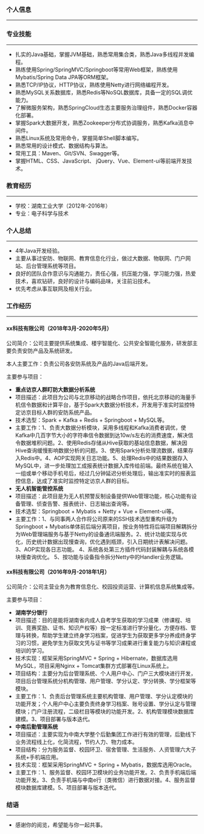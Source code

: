 ### 个人信息
---
### 专业技能
---
- 扎实的Java基础，掌握JVM基础，熟悉常⽤集合类，熟悉Java多线程并发编程。
- 熟练使用Spring/SpringMVC/Springboot等常用Web框架，熟练使用Mybatis/Spring Data JPA等ORM框架。
- 熟悉TCP/IP协议，HTTP协议，熟练使用Netty进行网络编程开发。
- 熟悉MySQL关系数据库，熟悉Redis等NoSQL数据库，具备一定的SQL调优能力。
- 了解微服务架构，熟悉SpringCloud生态主要服务治理组件，熟悉Docker容器化部署。
- 掌握Spark大数据开发，熟悉Zookeeper分布式协调服务，熟悉Kafka消息中间件。
- 熟悉Linux系统及常用命令，掌握简单Shell脚本编写。
- 熟悉常用的设计模式、数据结构与算法。
- 常用工具：Maven、Git/SVN、Swagger等。
- 掌握HTML、CSS、JavaScript、 jQuery、Vue、Element-ui等前端开发技术。
### 教育经历
---
- 学校：湖南工业大学（2012年-2016年）
- 专业：电子科学与技术
### 个人总结
---
- 4年Java开发经验。
- 主要从事过安防、物联网、教育信息化行业，做过大数据、物联网、门户网站、后台管理系统等项目。
- 良好的团队合作意识与沟通能力，责任心强，抗压能力强，学习能力强，热爱技术，喜欢钻研，良好的设计与编码品味，关注前沿技术。
- 优先考虑从事互联网及相关行业。
### 工作经历
---
#### xx科技有限公司（2018年3月-2020年5月）
公司简介：公司主要提供系统集成、楼宇智能化、公共安全智能化服务，研发部主要负责安防产品及系统研发。

本人主要工作：负责公司各安防系统及产品的Java后端开发。

主要参与项目：
- **重点访京人群盯防大数据分析系统**
- 项目描述：此项目为公司与北京移动的战略合作项目，依托北京移动的海量手机信令数据和计算平台，基于Spark大数据分析技术，开发用于准实时监控特定访京目标人群的安防系统产品。
- 技术选型：Spark + Kafka + Redis + Springboot + MySQL等。
- 主要工作：1、负责大数据分析模块，采用多线程和Kafka消费者调优，使Kafka中几百字节大小的字符串信令数据到达10w/s左右的消费速度，解决信令数据堆积问题。2、使用Redis存储从Hive获取的基站信息数据，解决因Hive查询缓慢影响数据分析的问题。3、使用Spark分析处理流数据，结果存入Redis中。4、AOP实现网关日志功能。5、处理Redis中的结果数据存入MySQL中，进一步处理加工成报表统计数据入库传给前端。最终系统在输入一组或单个移动手机号后，经过几分钟延迟分析处理后，输出准实时的报表监控信息，达成了准实时监控特定访京人群的目标。
- **无人机智能管控系统**
- 项目描述：此项目是为无人机预警反制设备提供Web管理功能，核心功能有设备管理、侦查告警、报表统计、日志输出查询等。
- 技术选型：Springboot + Mybatis + Netty + Vue + Element-ui等。
- 主要工作：1、与同事两人合作将公司原来的SSH技术选型重构升级为Springboot + Mybatis单体前后端分离项目，按业务特性将后端项目解耦拆分为Web管理端服务与基于Netty的设备通讯端服务。2、统计功能实现与优化，历史统计数据出现慢查询，优化遇到瓶颈，引入日期统计表解决问题。3、AOP实现各日志功能。 4、系统各处第三方插件代码封装解耦与系统各模块慢查询优化。 5、按功能与设备指令拆分Netty中的Handler业务逻辑。
#### xx科技有限公司（2016年9月-2018年1月）
公司简介：公司主营业务为教育信息化、校园投资运营、计算机信息系统集成等。

主要参与项目：
- **湖南学分银行**
- 项目描述：目的是能将湖南省内成人自考学生获取的学习成果（修课程、培训、竞赛奖励、证书、知识产权等）按一定标准进行学分量化，方便存档、管理与转换，帮助学生建立终身学习档案，促进学生为获取更多学分养成终身学习的习惯，避免学生为获取文凭与证书等学习成果进行重复能力与知识课程或培训的学习。
- 技术实现：框架采用SpringMVC + Spring + Hibernate，数据库选用MySQL，项目采用Nginx + Tomcat集群方式部署在Linux系统上。
- 项目结构：主要分为后台管理系统、个人用户中心、门户三大模块进行开发，项目后台管理系统分机构管理、用户管理、学分认定、学分转换、学分框架等模块。
- 主要工作：1、负责后台管理系统主要机构管理、用户管理、学分认定模块的功能开发；个人用户中心主要负责终身学习档案、账号设置、学分认定与管理模块；门户注册流程，二级栏目等模块的功能开发。2、机构管理模块数据库建模。3、项目部署与版本迭代。
- **中南后勤管理系统**
- 项目描述：主要实现为中南大学整个后勤集团工作进行有效的管理，后勤线下业务流程线上化，化简流程，节约人力、物力成本。
- 项目结构：分为服务监督、校园环卫、宿舍管理、生活服务、人资管理六大子系统+手机端应用。
- 技术实现：框架采用SpringMVC + Spring + Mybatis，数据库选用Oracle。
- 主要工作：1、服务监督、校园环卫模块的业务功能开发。2、负责手机端后端功能开发。3、负责手机端与中南e行（类微信）进行数据对接。4、服务监督模块数据库建模。5、项目部署与版本迭代。
### 结语
---
- 感谢你的阅览，希望能与你一起共事。